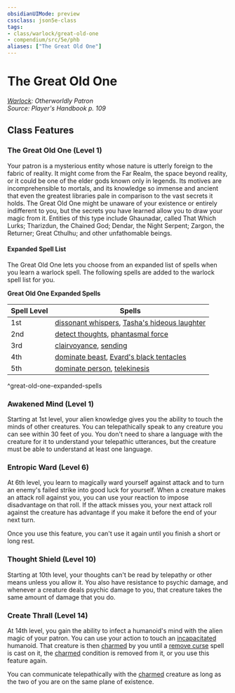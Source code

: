 ```yaml
---
obsidianUIMode: preview
cssclass: json5e-class
tags:
- class/warlock/great-old-one
- compendium/src/5e/phb
aliases: ["The Great Old One"]
---
```

# The Great Old One
*[Warlock](warlock.md): Otherworldly Patron*  
*Source: Player's Handbook p. 109*  


## Class Features

### The Great Old One (Level 1)

Your patron is a mysterious entity whose nature is utterly foreign to the fabric of reality. It might come from the Far Realm, the space beyond reality, or it could be one of the elder gods known only in legends. Its motives are incomprehensible to mortals, and its knowledge so immense and ancient that even the greatest libraries pale in comparison to the vast secrets it holds. The Great Old One might be unaware of your existence or entirely indifferent to you, but the secrets you have learned allow you to draw your magic from it. Entities of this type include Ghaunadar, called That Which Lurks; Tharizdun, the Chained God; Dendar, the Night Serpent; Zargon, the Returner; Great Cthulhu; and other unfathomable beings.

#### Expanded Spell List

The Great Old One lets you choose from an expanded list of spells when you learn a warlock spell. The following spells are added to the warlock spell list for you.

**Great Old One Expanded Spells**

| Spell Level | Spells |
|-------------|--------|
| 1st | [dissonant whispers](/compendium/spells/dissonant-whispers.md), [Tasha's hideous laughter](/compendium/spells/tashas-hideous-laughter.md) |
| 2nd | [detect thoughts](/compendium/spells/detect-thoughts.md), [phantasmal force](/compendium/spells/phantasmal-force.md) |
| 3rd | [clairvoyance](/compendium/spells/clairvoyance.md), [sending](/compendium/spells/sending.md) |
| 4th | [dominate beast](/compendium/spells/dominate-beast.md), [Evard's black tentacles](/compendium/spells/evards-black-tentacles.md) |
| 5th | [dominate person](/compendium/spells/dominate-person.md), [telekinesis](/compendium/spells/telekinesis.md) |
^great-old-one-expanded-spells

### Awakened Mind (Level 1)

Starting at 1st level, your alien knowledge gives you the ability to touch the minds of other creatures. You can telepathically speak to any creature you can see within 30 feet of you. You don't need to share a language with the creature for it to understand your telepathic utterances, but the creature must be able to understand at least one language.

### Entropic Ward (Level 6)

At 6th level, you learn to magically ward yourself against attack and to turn an enemy's failed strike into good luck for yourself. When a creature makes an attack roll against you, you can use your reaction to impose disadvantage on that roll. If the attack misses you, your next attack roll against the creature has advantage if you make it before the end of your next turn.

Once you use this feature, you can't use it again until you finish a short or long rest.

### Thought Shield (Level 10)

Starting at 10th level, your thoughts can't be read by telepathy or other means unless you allow it. You also have resistance to psychic damage, and whenever a creature deals psychic damage to you, that creature takes the same amount of damage that you do.

### Create Thrall (Level 14)

At 14th level, you gain the ability to infect a humanoid's mind with the alien magic of your patron. You can use your action to touch an [incapacitated](/compendium/rules/conditions.md#incapacitated) humanoid. That creature is then [charmed](/compendium/rules/conditions.md#charmed) by you until a [remove curse](/compendium/spells/remove-curse.md) spell is cast on it, the [charmed](/compendium/rules/conditions.md#charmed) condition is removed from it, or you use this feature again.

You can communicate telepathically with the [charmed](/compendium/rules/conditions.md#charmed) creature as long as the two of you are on the same plane of existence.